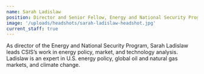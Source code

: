 ```yaml
---
name: Sarah Ladislaw
position: Director and Senior Fellow, Energy and National Security Program
image: '/uploads/headshots/sarah-ladislaw-headshot.jpg'
current_staff: true
---
```


As director of the Energy and National Security Program, Sarah Ladislaw leads CSIS’s work in energy policy, market, and technology analysis. Ladislaw is an expert in U.S. energy policy, global oil and natural gas markets, and climate change.
